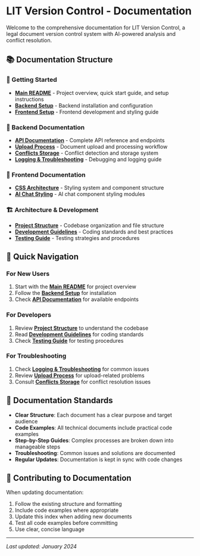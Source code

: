 # LIT Version Control - Documentation

Welcome to the comprehensive documentation for LIT Version Control, a legal document version control system with AI-powered analysis and conflict resolution.

## 📚 Documentation Structure

### 🚀 Getting Started
- **[Main README](../README.md)** - Project overview, quick start guide, and setup instructions
- **[Backend Setup](backend/README.md)** - Backend installation and configuration
- **[Frontend Setup](frontend/README.md)** - Frontend development and styling guide

### 🔧 Backend Documentation
- **[API Documentation](backend/API.md)** - Complete API reference and endpoints
- **[Upload Process](backend/UPLOAD_PROCESS.md)** - Document upload and processing workflow
- **[Conflicts Storage](backend/CONFLICTS_STORAGE.md)** - Conflict detection and storage system
- **[Logging & Troubleshooting](backend/LOGGING_TROUBLESHOOTING.md)** - Debugging and logging guide

### 🎨 Frontend Documentation
- **[CSS Architecture](frontend/CSS_ARCHITECTURE.md)** - Styling system and component structure
- **[AI Chat Styling](frontend/AI_CHAT_STYLING.md)** - AI chat component styling modules

### 🏗️ Architecture & Development
- **[Project Structure](ARCHITECTURE.md)** - Codebase organization and file structure
- **[Development Guidelines](DEVELOPMENT.md)** - Coding standards and best practices
- **[Testing Guide](TESTING.md)** - Testing strategies and procedures

## 🎯 Quick Navigation

### For New Users
1. Start with the **[Main README](../README.md)** for project overview
2. Follow the **[Backend Setup](backend/README.md)** for installation
3. Check **[API Documentation](backend/API.md)** for available endpoints

### For Developers
1. Review **[Project Structure](ARCHITECTURE.md)** to understand the codebase
2. Read **[Development Guidelines](DEVELOPMENT.md)** for coding standards
3. Check **[Testing Guide](TESTING.md)** for testing procedures

### For Troubleshooting
1. Check **[Logging & Troubleshooting](backend/LOGGING_TROUBLESHOOTING.md)** for common issues
2. Review **[Upload Process](backend/UPLOAD_PROCESS.md)** for upload-related problems
3. Consult **[Conflicts Storage](backend/CONFLICTS_STORAGE.md)** for conflict resolution issues

## 📖 Documentation Standards

- **Clear Structure**: Each document has a clear purpose and target audience
- **Code Examples**: All technical documents include practical code examples
- **Step-by-Step Guides**: Complex processes are broken down into manageable steps
- **Troubleshooting**: Common issues and solutions are documented
- **Regular Updates**: Documentation is kept in sync with code changes

## 🤝 Contributing to Documentation

When updating documentation:
1. Follow the existing structure and formatting
2. Include code examples where appropriate
3. Update this index when adding new documents
4. Test all code examples before committing
5. Use clear, concise language

---

*Last updated: January 2024* 